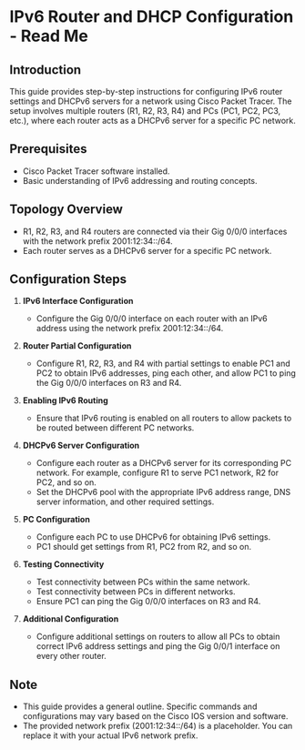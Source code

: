 # IPv6 Router and DHCP Configuration - Read Me

## Introduction
This guide provides step-by-step instructions for configuring IPv6 router settings and DHCPv6 servers for a network using Cisco Packet Tracer. The setup involves multiple routers (R1, R2, R3, R4) and PCs (PC1, PC2, PC3, etc.), where each router acts as a DHCPv6 server for a specific PC network.

## Prerequisites
- Cisco Packet Tracer software installed.
- Basic understanding of IPv6 addressing and routing concepts.

## Topology Overview
- R1, R2, R3, and R4 routers are connected via their Gig 0/0/0 interfaces with the network prefix 2001:12:34::/64.
- Each router serves as a DHCPv6 server for a specific PC network.

## Configuration Steps

1. **IPv6 Interface Configuration**
   - Configure the Gig 0/0/0 interface on each router with an IPv6 address using the network prefix 2001:12:34::/64.

2. **Router Partial Configuration**
   - Configure R1, R2, R3, and R4 with partial settings to enable PC1 and PC2 to obtain IPv6 addresses, ping each other, and allow PC1 to ping the Gig 0/0/0 interfaces on R3 and R4.

3. **Enabling IPv6 Routing**
   - Ensure that IPv6 routing is enabled on all routers to allow packets to be routed between different PC networks.

4. **DHCPv6 Server Configuration**
   - Configure each router as a DHCPv6 server for its corresponding PC network. For example, configure R1 to serve PC1 network, R2 for PC2, and so on.
   - Set the DHCPv6 pool with the appropriate IPv6 address range, DNS server information, and other required settings.

5. **PC Configuration**
   - Configure each PC to use DHCPv6 for obtaining IPv6 settings.
   - PC1 should get settings from R1, PC2 from R2, and so on.

6. **Testing Connectivity**
   - Test connectivity between PCs within the same network.
   - Test connectivity between PCs in different networks.
   - Ensure PC1 can ping the Gig 0/0/0 interfaces on R3 and R4.

7. **Additional Configuration**
   - Configure additional settings on routers to allow all PCs to obtain correct IPv6 address settings and ping the Gig 0/0/1 interface on every other router.

## Note
- This guide provides a general outline. Specific commands and configurations may vary based on the Cisco IOS version and software.
- The provided network prefix (2001:12:34::/64) is a placeholder. You can replace it with your actual IPv6 network prefix.

